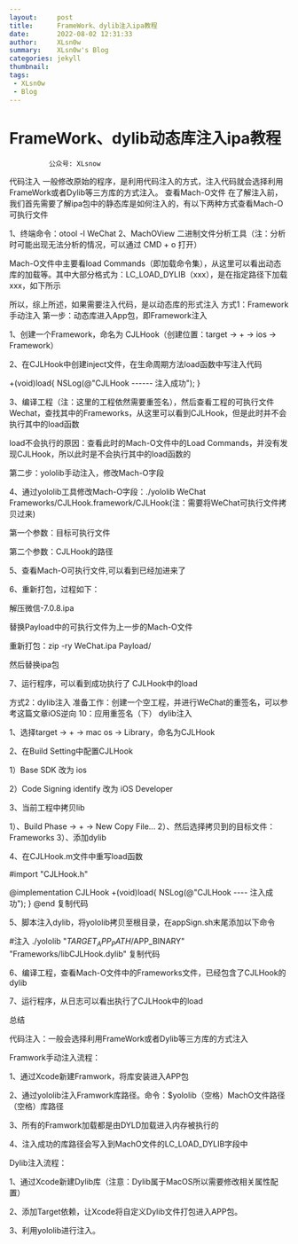 ```yaml
---
layout:     post
title:      FrameWork、dylib注入ipa教程
date:       2022-08-02 12:31:33
author:     XLsn0w
summary:    XLsn0w's Blog
categories: jekyll
thumbnail:  
tags:
 - XLsn0w
 - Blog
---
```


# FrameWork、dylib动态库注入ipa教程
              公众号: XLsnow

代码注入
一般修改原始的程序，是利用代码注入的方式，注入代码就会选择利用FrameWork或者Dylib等三方库的方式注入。
查看Mach-O文件
在了解注入前，我们首先需要了解ipa包中的静态库是如何注入的，有以下两种方式查看Mach-O可执行文件

1、终端命令：otool -l WeChat
2、MachOView 二进制文件分析工具（注：分析时可能出现无法分析的情况，可以通过 CMD + o 打开）

Mach-O文件中主要看load Commands（即加载命令集），从这里可以看出动态库的加载等。其中大部分格式为：LC_LOAD_DYLIB（xxx），是在指定路径下加载xxx，如下所示

所以，综上所述，如果需要注入代码，是以动态库的形式注入
方式1：Framework手动注入
第一步：动态库进入App包，即Framework注入


1、创建一个Framework，命名为 CJLHook（创建位置：target -> + -> ios -> Framework）



2、在CJLHook中创建inject文件，在生命周期方法load函数中写注入代码


+(void)load{
    NSLog(@"CJLHook ------ 注入成功");
}


3、编译工程（注：这里的工程依然需要重签名），然后查看工程的可执行文件Wechat，查找其中的Frameworks，从这里可以看到CJLHook，但是此时并不会执行其中的load函数

load不会执行的原因：查看此时的Mach-O文件中的Load Commands，并没有发现CJLHook，所以此时是不会执行其中的load函数的

第二步：yololib手动注入，修改Mach-O字段


4、通过yololib工具修改Mach-O字段：./yololib WeChat Frameworks/CJLHook.framework/CJLHook(注：需要将WeChat可执行文件拷贝过来)



第一个参数：目标可执行文件


第二个参数：CJLHook的路径




5、查看Mach-O可执行文件,可以看到已经加进来了



6、重新打包，过程如下：


解压微信-7.0.8.ipa


替换Payload中的可执行文件为上一步的Mach-O文件


重新打包：zip -ry WeChat.ipa Payload/


然后替换ipa包




7、运行程序，可以看到成功执行了 CJLHook中的load



方式2：dylib注入
准备工作：创建一个空工程，并进行WeChat的重签名，可以参考这篇文章iOS逆向 10：应用重签名（下）
dylib注入


1、选择target -> + -> mac os -> Library，命名为CJLHook



2、在Build Setting中配置CJLHook


1）Base SDK 改为 ios


2）Code Signing identify 改为 iOS Developer




3、当前工程中拷贝lib


1）、Build Phase -> + -> New Copy File...
2）、然后选择拷贝到的目标文件：Frameworks
3）、添加dylib



4、在CJLHook.m文件中重写load函数


#import "CJLHook.h"

@implementation CJLHook
+(void)load{
    NSLog(@"CJLHook ---- 注入成功");
}
@end
复制代码

5、脚本注入dylib，将yololib拷贝至根目录，在appSign.sh末尾添加以下命令

#注入
./yololib "$TARGET_APP_PATH/$APP_BINARY" "Frameworks/libCJLHook.dylib"
复制代码


6、编译工程，查看Mach-O文件中的Frameworks文件，已经包含了CJLHook的dylib



7、运行程序，从日志可以看出执行了CJLHook中的load



总结


代码注入：一般会选择利用FrameWork或者Dylib等三方库的方式注入


Framwork手动注入流程：


1、通过Xcode新建Framwork，将库安装进入APP包


2、通过yololib注入Framwork库路径。命令：$yololib（空格）MachO文件路径（空格）库路径


3、所有的Framwork加载都是由DYLD加载进入内存被执行的


4、注入成功的库路径会写入到MachO文件的LC_LOAD_DYLIB字段中




Dylib注入流程：


1、通过Xcode新建Dylib库（注意：Dylib属于MacOS所以需要修改相关属性配置）


2、添加Target依赖，让Xcode将自定义Dylib文件打包进入APP包。


3、利用yololib进行注入。


[1]: https://xlsn0w.github.io
